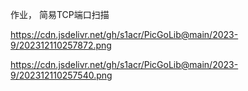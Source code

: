 作业， 简易TCP端口扫描


https://cdn.jsdelivr.net/gh/s1acr/PicGoLib@main/2023-9/202312110257872.png

https://cdn.jsdelivr.net/gh/s1acr/PicGoLib@main/2023-9/202312110257540.png